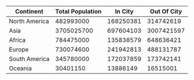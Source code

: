 | Continent | Total Population | In City | Out Of City |
| --------- | ---------------- | ------- | ----------- |
| North America | 482993000 | 168250381 | 314742619 |
| Asia | 3705025700 | 697604103 | 3007421597 |
| Africa | 784475000 | 135838579 | 648636421 |
| Europe | 730074600 | 241942813 | 488131787 |
| South America | 345780000 | 172037859 | 173742141 |
| Oceania | 30401150 | 13886149 | 16515001 |
